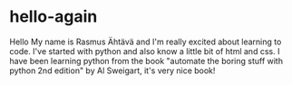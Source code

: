 # hello-again

Hello My name is Rasmus Ähtävä and I'm really excited about learning to code. I've started with python and also know a little bit of html and css. I have been learning python from the book "automate the boring stuff with python 2nd edition" by Al Sweigart, it's very nice book!
